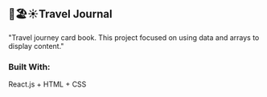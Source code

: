 ## 🛫🏖️☀️Travel Journal
"Travel journey card book. This project focused on using data and arrays to display content."

### Built With:
React.js + HTML + CSS
